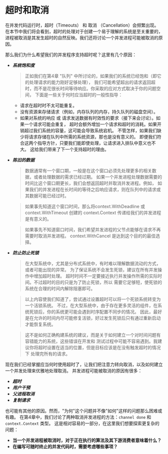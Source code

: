 # 超时和取消 
在并发代码运行时，超时（Timeouts） 和 取消 （Cancellation）会频繁出现。
在本节中我们将会看到，超时的处理对于创建一个易于理解的系统是至关重要的，
进程被取消是其发生超时的自然反映。我们还将讨论一个并发进程可能被取消的原因。

那么我们为什么希望我们的并发程序支持超时呢？这里有几个原因：
- ***系统饱和度***
  > 正如我们在第4章 "队列" 中所讨论的，如果我们的系统已经饱和（即它的处理请求的能力刚好足够处理），
  > 我们可能希望超出的请求返回超时，而不是花很长时间等待响应。你采取的应对方式取决于你的问题空间，
  > 下面是一些关于何时应当超时的一般性指导：
  - 请求在超时时不太可能重复。
  - 没有资源来存储请求（例如，内存队列的内存，持久队列的磁盘空间）。
  - 如果对系统的响应 或 请求发送数据有时效性的要求（接下来会讨论）。如果一个请求可能会重复，
    超时会额外增加一个请求和超时的消耗。如果开销超过我们系统的容量，这可能会导致系统宕机。
    不管怎样，如果我们缺少将请求存储在队列中所需的系统资源，那也是没有意义的。
    即便我们符合这两个指导方针，只要我们能即使处理，让请求进入排队中意义也不大。
    这给我们带来了下一个支持超时的理由。
- ***陈旧的数据***
  > 数据通常有一个窗口期，一般是在这个窗口必须先处理更多的相关数据，或者处理数据的需求已经过期。
  > 如果一个并发进程处理数据需要的时间比这个窗口期更长，我们会想返回超时并取消并发进程。例如，
  > 如果我们的并发进程在长时间的等待之后响应请求，则在队列中的请求或其数据可能已经过时。
  
  > 如果事先知道这个窗口时间，那么将context.WithDeadline 或 context.WithTimeout 创建的 
  > context.Context 传递给我们的并发进程是有意义的。
  
  > 如果事先不知道窗口时间，我们希望并发进程的父节点能够在请求不再需要时取消并发进程。 
  > context.WithCancel 是达到这个目的的最佳选择。
- ***防止防止死锁***
  > 在大型系统中，尤其是分布式系统中，有时难以理解数据流动的方式，或者可能出现的异常。
  > 为了保证系统不会发生死锁，建议在所有并发操作中增加超时处理。
  > 超时时间不一定要接近执行并发操作所需的实际时间。不过超时的目的只是为了防止死锁，所以
  > 需要它足够短，使死锁的系统在合理的时间内解除阻塞即可。
  
  > 以上内容使我们知道了，尝试通过设置超时可以将一个死锁系统转变为一个活锁系统。
  > 不过，在大型系统中，由于存在更多灵活的组件，在系统死锁后，你的系统更可能会遇到时序配置不同步的情况。
  > 因此，最好是在允许的时间内尽可能修复活锁，好过发生死锁后只有通过重新启动才能恢复系统。
  
  > 这不是如何正确构建系统的建议，而是关于如何建立一个对时间问题有容错能力的系统，这些错误在开发和
  > 测试过程中可能不容易遇到。我建议你将超时设置在适当的位置，但是目标应该是在没有触发超时的情况下
  > 处理完所有的请求。

现在我们已经掌握应当何时使用超时了，让我们把注意力转向取消，以及如何建立一个并发处理来优雅地处理取消。
并发进程可能被取消的原因有很多：
- ***超时***
- ***用户干预***
- ***父进程取消***
- ***复制请求***

也可能有其他的原因。然而，"为何"这个问题并不像"如何"这样的问题那么困难或有趣。
在第4章中，我们讨论了两种取消并发进程的方法：`channel done` 和 `context.Context` 类型。
这是相对容易的一部分，在这里我们想要探索更复杂的问题：
- **当一个并发进程被取消时，对于正在执行的算法及其下游消费者意味着什么？**
- **在编写可随时终止的并发代码时，需要考虑哪些事项？**


